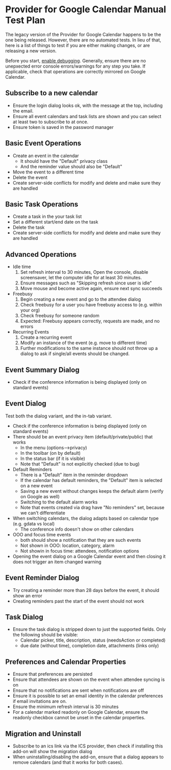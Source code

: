 Provider for Google Calendar Manual Test Plan
=============================================

The legacy version of the Provider for Google Calendar happens to be the one
being released. However, there are no automated tests. In lieu of that, here is
a list of things to test if you are either making changes, or are releasing a
new version.

Before you start, [enable debugging](https://github.com/kewisch/gdata-provider/wiki#enabling-debugging). 
Generally, ensure there are no unepxected error console errors/warnings for any
step you take. If applicable, check that operations are correctly mirrored on 
Google Calendar.

## Subscribe to a new calendar
* Ensure the login dialog looks ok, with the message at the top, including the email.
* Ensure all event calendars and task lists are shown and you can select at least two to subscribe to at once.
* Ensure token is saved in the password manager

## Basic Event Operations
* Create an event in the calendar
  * It should have the "Default" privacy class
  * And the reminder value should also be "Default"
* Move the event to a different time
* Delete the event
* Create server-side conflicts for modify and delete and make sure they are handled

## Basic Task Operations
* Create a task in the your task list
* Set a different start/end date on the task
* Delete the task
* Create server-side conflicts for modify and delete and make sure they are handled

## Advanced Operations
* Idle time
  1. Set refresh interval to 30 minutes, Open the console, disable screensaver, let the computer idle for at least 30 minutes.
  2. Ensure messages such as "Skipping refresh since user is idle"
  3. Move mouse and become active again, ensure next sync succeeds
* Freebusy
  1. Begin creating a new event and go to the attendee dialog
  2. Check freebusy for a user you have freebusy access to (e.g. within your org)
  3. Check freebusy for someone random
  4. Expected: Freebusy appears correctly, requests are made, and no errors
* Recurring Events
  1. Create a recurring event
  2. Modify an instance of the event (e.g. move to different time)
  3. Further modifications to the same instance should not throw up a dialog to ask if single/all events should be changed.

## Event Summary Dialog
* Check if the conference information is being displayed (only on standard events)

## Event Dialog
Test both the dialog variant, and the in-tab variant.

* Check if the conference information is being displayed (only on standard events)
* There should be an event privacy item (default/private/public) that works
  * In the menu  (options-->privacy)
  * In the toolbar (on by default)
  * In the status bar (if it is visible)
  * Note that "Default" is not explicitly checked (due to bug)
* Default Reminders
  * There is a "Default" item in the reminder dropdown
  * If the calendar has default reminders, the "Default" item is selected on a new event
  * Saving a new event without changes keeps the default alarm (verify on Google as well)
  * Switching to the default alarm works
  * Note that events created via drag have "No reminders" set, because we can't differentiate
* When switching calendars, the dialog adapts based on calendar type (e.g. gdata vs local)
  * The conference info doesn't show on other calendars
* OOO and focus time events
  * both should show a notification that they are such events
  * Not shown in OOO: location, category, alarm
  * Not showin in focus time: attendees, notification options
* Opening the event dialog on a Google Calendar event and then closing it does not trigger an item changed warning

## Event Reminder Dialog
* Try creating a reminder more than 28 days before the event, it should show an error
* Creating reminders past the start of the event should not work

## Task Dialog
* Ensure the task dialog is stripped down to just the supported fields. Only the following should be visible:
  * Calendar picker, title, description, status (needsAction or completed)
  * due date (without time), completion date, attachments (links only)

## Preferences and Calendar Properties
* Ensure that preferences are persisted
* Ensure that attendees are shown on the event when attendee syncing is on
* Ensure that no notifications are sent when notifications are off
* Ensure it is possible to set an email identity in the calendar preferences if email invitations are on.
* Ensure the minimum refresh interval is 30 minutes
* For a calendar marked readonly on Google Calendar, ensure the readonly checkbox cannot be unset in the calendar properties.

## Migration and Uninstall
* Subscribe to an ics link via the ICS provider, then check if installing this add-on will show the migration dialog
* When uninstalling/disabling the add-on, ensure that a dialog appears to remove calendars (and that it works for both cases).
